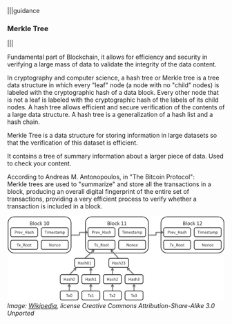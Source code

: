 |||guidance
### Merkle Tree

|||


Fundamental part of Blockchain, it allows for efficiency and security in verifying a large mass of data to validate the integrity of the data content.

In cryptography and computer science, a hash tree or Merkle tree is a tree data structure in which every "leaf" node (a node with no "child" nodes)  is labeled with the cryptographic hash of a data block.  Every other node that is not a leaf is labeled with the cryptographic hash of the labels of its child nodes. A hash tree allows efficient and secure verification of the contents of a large data structure. A hash tree is a generalization of a hash list and a hash chain.

Merkle Tree is a data structure for storing information in large datasets so that the verification of this dataset is efficient.

It contains a tree of summary information about a larger piece of data. Used to check your content.

According to Andreas M. Antonopoulos, in "The Bitcoin Protocol":  
Merkle trees are used to "summarize" and store all the transactions in a block, producing an overall digital fingerprint of the entire set of transactions, providing a very efficient process to verify whether a transaction is included in a block.

![Merkle tree](.guides/img/01/image2.png "Merkle tree")*Image: [Wikipedia](https://commons.wikimedia.org/wiki/File:Bitcoin\_Block\_Data.png), license Creative Commons Attribution-Share-Alike 3.0 Unported*
